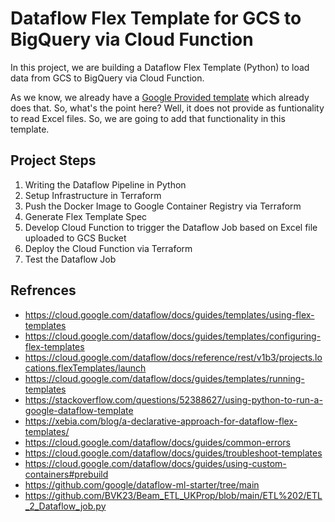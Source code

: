 # Dataflow Flex Template for GCS to BigQuery via Cloud Function

In this project, we are building a Dataflow Flex Template (Python) to load data from GCS to BigQuery via Cloud Function.

As we know, we already have a [Google Provided template](https://cloud.google.com/dataflow/docs/guides/templates/provided/cloud-storage-to-bigquery) which already does that. So, what's the point here? Well, it does not provide as funtionality to read Excel files. So, we are going to add that functionality in this template.

## Project Steps

1. Writing the Dataflow Pipeline in Python
2. Setup Infrastructure in Terraform
3. Push the Docker Image to Google Container Registry via Terraform
4. Generate Flex Template Spec
5. Develop Cloud Function to trigger the Dataflow Job based on Excel file uploaded to GCS Bucket
6. Deploy the Cloud Function via Terraform
7. Test the Dataflow Job

## Refrences

- https://cloud.google.com/dataflow/docs/guides/templates/using-flex-templates
- https://cloud.google.com/dataflow/docs/guides/templates/configuring-flex-templates
- https://cloud.google.com/dataflow/docs/reference/rest/v1b3/projects.locations.flexTemplates/launch
- https://cloud.google.com/dataflow/docs/guides/templates/running-templates
- https://stackoverflow.com/questions/52388627/using-python-to-run-a-google-dataflow-template
- https://xebia.com/blog/a-declarative-approach-for-dataflow-flex-templates/
- https://cloud.google.com/dataflow/docs/guides/common-errors
- https://cloud.google.com/dataflow/docs/guides/troubleshoot-templates
- https://cloud.google.com/dataflow/docs/guides/using-custom-containers#prebuild
- https://github.com/google/dataflow-ml-starter/tree/main
- https://github.com/BVK23/Beam_ETL_UKProp/blob/main/ETL%202/ETL_2_Dataflow_job.py
